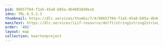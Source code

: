 ```yaml
---
pid: 90657784-f1a5-45a8-b85a-db40818d9ecb
idno: TRL-6.5.2.3
thumbnail: https://dlc.services/thumbs/7/4/90657784-f1a5-45a8-b85a-db40818d9ecb/full/400,339/0/default.jpg
manifest: https://dlc.services/iiif-resource/delft/string1string2string3/kaartenproject-2007/TRL-6.5.2.3
order: '401'
layout: map
collection: kaartenproject
---
```

